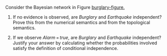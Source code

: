 

Consider the Bayesian network in
Figure <a class="insideBookFigRef" target="_blank" href="https://aimacode.github.io/aima-exercises/figures/burglary-figure.png">burglary-figure.</a><br>

1.  If no evidence is observed, are ${Burglary}$ and ${Earthquake}$
    independent? Prove this from the numerical semantics and from the
    topological semantics.<br>

2.  If we observe ${Alarm}{{\,=\,}}{true}$, are ${Burglary}$ and
    ${Earthquake}$ independent? Justify your answer by calculating
    whether the probabilities involved satisfy the definition of
    conditional independence.

